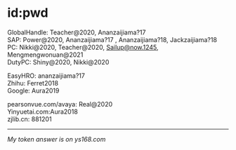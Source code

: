 # id:pwd

GlobalHandle: Teacher@2020, Ananzaijiama?17       
SAP:          Power@2020, Ananzaijiama?17       , Ananzaijiama?18, Jackzaijiama?18  
PC:           Nikki@2020, Teacher@2020, Sailup@now.1245, Mengmengwonuan@2021             
DutyPC:       Shiny@2020, Nikki@2020     

EasyHRO:      ananzaijiama?17        
Zhihu:        Ferret2018               
Google:       Aura2019                   


pearsonvue.com/avaya:  Real@2020     
Yinyuetai.com:Aura2018      
zjlib.cn:     881201                      

------------------------------

*My token answer is on ys168.com*







